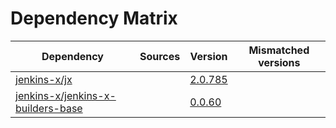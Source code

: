 # Dependency Matrix

Dependency | Sources | Version | Mismatched versions
---------- | ------- | ------- | -------------------
[jenkins-x/jx](https://github.com/jenkins-x/jx.git) |  | [2.0.785](https://github.com/jenkins-x/jx/releases/tag/v2.0.785) | 
[jenkins-x/jenkins-x-builders-base](https://github.com/jenkins-x/jenkins-x-builders-base.git) |  | [0.0.60](https://github.com/jenkins-x/jenkins-x-builders-base/releases/tag/v0.0.60) | 
